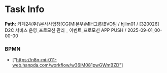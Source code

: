 # Task Info

**Path:** 카페24(주)\본사사업장\[CG]MI본부\MIH그룹\BVO팀 / hjlim01 / [320026] D2C 서비스 운영_프로모션 관리 _ 이벤트_프로모션 APP PUSH / 2025-09-01_00-00-00

### BPMN
- ["https://n8n-mi-011-web.hanpda.com/workflow/w36iM081pwGWmBZD"]

